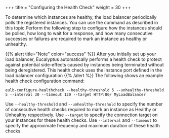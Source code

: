 +++
title = "Configuring the Health Check"
weight = 30
+++

To determine which instances are healthy, the load balancer periodically polls the registered instances. You can use the command as described in this topic.Perform the following step to configure how the instances should be polled, how long to wait for a response, and how many consecutive successes or failures are required to mark an instance as healthy or unhealthy. 


{{% alert title="Note" color="success" %}}
After you initially set up your load balancer, Eucalyptus automatically performs a health check to protect against potential side-effects caused by instances being terminated without being deregistered. This health check uses the instance port defined in the load balancer configuration 
{{% /alert %}}
The following shows an example health check configuration command: 

    eulb-configure-healthcheck --healthy-threshold 5 --unhealthy-threshold 5 --interval 30 --timeout 120 --target HTTP:80/ MyLoadBalancer

Use `--healthy-threshold` and `--unhealthy-threshold` to specify the number of consecutive health checks required to mark an instance as Healthy or Unhealthy respectively. Use `--target` to specify the connection target on your instances for these health checks. Use `--interval` and `--timeout` to specify the approximate frequency and maximum duration of these health checks. 

